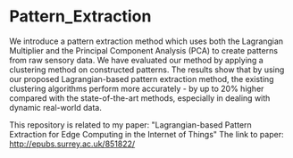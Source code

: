 # Pattern_Extraction

We introduce a pattern extraction method which uses both the Lagrangian Multiplier and the Principal Component Analysis (PCA) to create patterns from raw sensory data. We have evaluated our method by applying a clustering method on constructed patterns. The results show that by using our proposed Lagrangian-based pattern extraction method, the existing clustering algorithms perform more accurately - by
up to 20% higher compared with the state-of-the-art methods, especially in dealing with dynamic real-world data.

This repository is related to my paper: "Lagrangian-based Pattern Extraction for Edge Computing in the Internet of Things"
The link to paper: http://epubs.surrey.ac.uk/851822/
